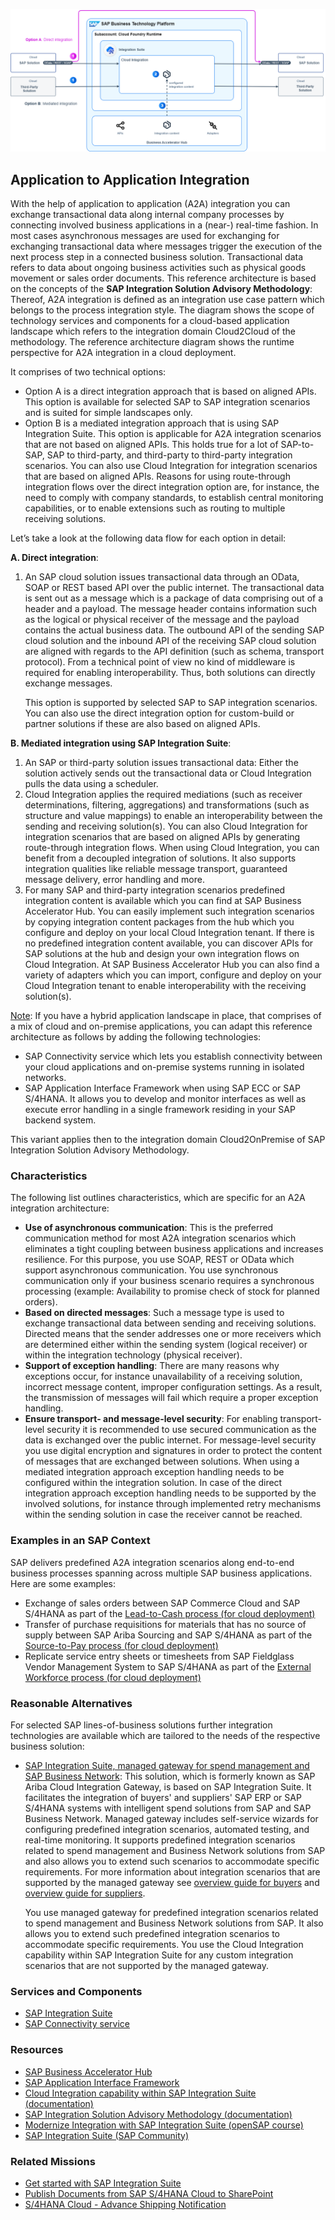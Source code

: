 <!-- dc-ref-arch-metadata : 
    {
        "id": "ref-arch-application-integration",
        "name": "Application to Application Integration",
        "shortDescription": "With the help of application-to-application (A2A) integration you can exchange transactional data along internal company processes by connecting involved business applications in a (near-) real-time fashion.",
        "archDiagramLink": "images/ref-arch-a2a-integration.png",
        "tags": "Integration",
        "category": "Integration"
    }
dc-ref-arch-metadata  -->
![](images/ref-arch-a2a-integration.png)
<!-- dc-ref-arch-detail-page-start -->
## **Application to Application Integration**
With the help of application to application (A2A) integration you can exchange transactional data along internal company processes by connecting involved business applications in a (near-) real-time fashion. In most cases asynchronous messages are used for exchanging for exchanging transactional data where messages trigger the execution of the next process step in a connected business solution. Transactional data refers to data about ongoing business activities such as physical goods movement or sales order documents.
This reference architecture is based on the concepts of the **SAP Integration Solution Advisory Methodology**: Thereof, A2A integration is defined as an integration use case pattern which belongs to the process integration style. The diagram shows the scope of technology services and components for a cloud-based application landscape which refers to the integration domain Cloud2Cloud of the methodology. 
The reference architecture diagram shows the runtime perspective for A2A integration in a cloud deployment.

It comprises of two technical options:
- Option A is a direct integration approach that is based on aligned APIs. This option is available for selected SAP to SAP integration scenarios and is suited for simple landscapes only.
- Option B is a mediated integration approach that is using SAP Integration Suite. This option is applicable for A2A integration scenarios that are not based on aligned APIs. This holds true for a lot of SAP-to-SAP, SAP to third-party, and third-party to third-party integration scenarios. You can also use Cloud Integration for integration scenarios that are based on aligned APIs. Reasons for using route-through integration flows over the direct integration option are, for instance, the need to comply with company standards, to establish central monitoring capabilities, or to enable extensions such as routing to multiple receiving solutions.

Let’s take a look at the following data flow for each option in detail:

**A.	Direct integration**: 
1.	An SAP cloud solution issues transactional data through an OData, SOAP or REST based API over the public internet. The transactional data is sent out as a message which is a package of data comprising out of a header and a payload. The message header contains information such as the logical or physical receiver of the message and the payload contains the actual business data. The outbound API of the sending SAP cloud solution and the inbound API of the receiving SAP cloud solution are aligned with regards to the API definition (such as schema, transport protocol). From a technical point of view no kind of middleware is required for enabling interoperability. Thus, both solutions can directly exchange messages.
   
    This option is supported by selected SAP to SAP integration scenarios. You can also use the direct integration option for custom-build or partner solutions if these are also based on aligned APIs. 

**B.	Mediated integration using SAP Integration Suite**:
1.	An SAP or third-party solution issues transactional data: Either the solution actively sends out the transactional data or Cloud Integration pulls the data using a scheduler.
2.	Cloud Integration applies the required mediations (such as receiver determinations, filtering, aggregations) and transformations (such as structure and value mappings) to enable an interoperability between the sending and receiving solution(s). You can also Cloud Integration for integration scenarios that are based on aligned APIs by generating route-through integration flows. When using Cloud Integration, you can benefit from a decoupled integration of solutions. It also supports integration qualities like reliable message transport, guaranteed message delivery, error handling and more.
3.	For many SAP and third-party integration scenarios predefined integration content is available which you can find at SAP Business Accelerator Hub. You can easily implement such integration scenarios by copying integration content packages from the hub which you configure and deploy on your local Cloud Integration tenant. If there is no predefined integration content available, you can discover APIs for SAP solutions at the hub and design your own integration flows on Cloud Integration. At SAP Business Accelerator Hub you can also find a variety of adapters which you can import, configure and deploy on your Cloud Integration tenant to enable interoperability with the receiving solution(s).

<ins>Note</ins>: If you have a hybrid application landscape in place, that comprises of a mix of cloud and on-premise applications, you can adapt this reference architecture as follows by adding the following technologies:
- SAP Connectivity service which lets you establish connectivity between your cloud applications and on-premise systems running in isolated networks.
- SAP Application Interface Framework when using SAP ECC or SAP S/4HANA. It allows you to develop and monitor interfaces as well as execute error handling in a single framework residing in your SAP backend system.
  
This variant applies then to the integration domain Cloud2OnPremise of SAP Integration Solution Advisory Methodology.


### Characteristics
The following list outlines characteristics, which are specific for an A2A integration architecture:
- **Use of asynchronous communication**: This is the preferred communication method for most A2A integration scenarios which eliminates a tight coupling between business applications and increases resilience. For this purpose, you use SOAP, REST or OData which support asynchronous communication. You use synchronous communication only if your business scenario requires a synchronous processing (example: Availability to promise check of stock for planned orders).
- **Based on directed messages**: Such a message type is used to exchange transactional data between sending and receiving solutions. Directed means that the sender addresses one or more receivers which are determined either within the sending system (logical receiver) or within the integration technology (physical receiver).
- **Support of exception handling**: There are many reasons why exceptions occur, for instance unavailability of a receiving solution, incorrect message content, improper configuration settings. As a result, the transmission of messages will fail which require a proper exception handling.
- **Ensure transport- and message-level security**: For enabling transport-level security it is recommended to use secured communication as the data is exchanged over the public internet. For message-level security you use digital encryption and signatures in order to protect the content of messages that are exchanged between solutions. When using a mediated integration approach exception handling needs to be configured within the integration solution. In case of the direct integration approach exception handling needs to be supported by the involved solutions, for instance through implemented retry mechanisms within the sending solution in case the receiver cannot be reached.

### Examples in an SAP Context
SAP delivers predefined A2A integration scenarios along end-to-end business processes spanning across multiple SAP business applications. Here are some examples:
- Exchange of sales orders between SAP Commerce Cloud and SAP S/4HANA as part of the [Lead-to-Cash process (for cloud deployment)](https://api.sap.com/dfd/LC1C1-DFDTransactionalDataFlows)
- Transfer of purchase requisitions for materials that has no source of supply between SAP Ariba Sourcing and SAP S/4HANA as part of the [Source-to-Pay process (for cloud deployment)](https://api.sap.com/dfd/SP1C1-DFDTransactionalDataFlows)
- Replicate service entry sheets or timesheets from SAP Fieldglass Vendor Management System to SAP S/4HANA as part of the [External Workforce process (for cloud deployment)](https://api.sap.com/dfd/EW1H1-DFDTransactionalDataFlows)

### Reasonable Alternatives
For selected SAP lines-of-business solutions further integration technologies are available which are tailored to the needs of the respective business solution:

- [SAP Integration Suite, managed gateway for spend management and SAP Business Network](https://help.sap.com/docs/sisgw?locale=en-US): This solution, which is formerly known as SAP Ariba Cloud Integration Gateway, is based on SAP Integration Suite. It facilitates the integration of buyers' and suppliers' SAP ERP or SAP S/4HANA systems with intelligent spend solutions from SAP and SAP Business Network. Managed gateway includes self-service wizards for configuring predefined integration scenarios, automated testing, and real-time monitoring. It supports predefined integration scenarios related to spend management and Business Network solutions from SAP and also allows you to extend such scenarios to accommodate specific requirements. For more information about integration scenarios that are supported by the managed gateway see [overview guide for buyers](https://help.sap.com/docs/ARIBA_CIG/1b1724b5f3e248568430b640c0412c24/dabf918d862847728f00d80025e38f28.html?locale=en-US) and [overview guide for suppliers](https://help.sap.com/docs/ARIBA_CIG/791693e960f6494b8ea0a0bae07d406c/f13af7d9e5ea4bee9afb40249063833d.html?locale=en-US).

    You use managed gateway for predefined integration scenarios related to spend management and Business Network solutions from SAP. It also allows you to extend such predefined integration scenarios to accommodate specific requirements. You use the Cloud Integration capability within SAP Integration Suite for any custom integration scenarios that are not supported by the managed gateway.
<!-- dc-ref-arch-detail-page-end -->

### Services and Components
<!-- dc-ref-arch-services-start -->
- [SAP Integration Suite](https://discovery-center.cloud.sap/serviceCatalog/integration-suite?region=all) <!-- dc-svc-metadata: {"isPrimary": "true"} dc-svc-metadata -->
- [SAP Connectivity service](https://discovery-center.cloud.sap/serviceCatalog/connectivity-service?region=all)
<!-- dc-ref-arch-services-end -->

### Resources
<!-- dc-ref-arch-resources-start -->
- [SAP Business Accelerator Hub](https://hub.sap.com)
- [SAP Application Interface Framework](https://help.sap.com/docs/SAP_APPLICATION_INTERFACE_FRAMEWORK_OVERVIEW)
- [Cloud Integration capability within SAP Integration Suite (documentation)](https://help.sap.com/docs/cloud-integration)
- [SAP Integration Solution Advisory Methodology (documentation)](https://help.sap.com/docs/architecture_guidance/f64ada51d9f44c83a751b96f955aad5a/85bcc8675d3e42718279bf7b87dafc2d.html?locale=en-US)
- [Modernize Integration with SAP Integration Suite (openSAP course)](https://open.sap.com/courses/btp3)
- [SAP Integration Suite (SAP Community)](https://community.sap.com/topics/integration-suite)
<!-- dc-ref-arch-resources-end -->

### Related Missions
<!-- dc-ref-arch-related-missions-start -->
- [Get started with SAP Integration Suite](https://discovery-center.cloud.sap/missiondetail/3258/3327/)
- [Publish Documents from SAP S/4HANA Cloud to SharePoint](https://discovery-center.cloud.sap/missiondetail/3324/3365/)
- [S/4HANA Cloud - Advance Shipping Notification](https://discovery-center.cloud.sap/missiondetail/3324/3365/)

<!-- dc-ref-arch-related-missions-end -->

